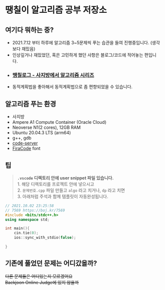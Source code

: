 # 땡칠이 알고리즘 공부 저장소
## 여기다 뭐하는 중?
- 2021.7.12 부터 하루에 알고리즘 3~5문제씩 푸는 습관을 들여 진행중입니다. (생각보다 재밌음)
- 인상깊거나 재밌었던, 혹은 고민하게 했던 사항은 블로그/코드에 적어놓는 편입니다.
- ### [땡칠로그 - 사지방에서 알고리즘 시리즈](https://velog.io/@0chil/series/%EC%82%AC%EC%A7%80%EB%B0%A9%EC%97%90%EC%84%9C-%EC%BD%94%EB%94%A9%ED%95%98%EA%B8%B0)
- 동적계획법을 좋아해서 동적계획법으로 좀 편향되었을 수 있습니다.

## 알고리즘 푸는 환경
- 사지방
- Ampere A1 Compute Container (Oracle Cloud)
- Neoverse N1(2 cores), 12GB RAM
- Ubuntu 20.04.3 LTS (arm64)
- g++, gdb
- [code-server](https://github.com/cdr/code-server)
- [FiraCode](https://github.com/tonsky/FiraCode) font

## 팁
> **`.vscode` 디렉토리 안에 user snippet 파일 있습니다.**<br> 1. 해당 디렉토리를 프로젝트 안에 넣으시고<br>2. `문제번호.cpp` 파일 만들고 `algo` 라고 치거나, `dp` 라고 치면 <br>3. 아래처럼 주석과 함께 템플릿이 자동완성됩니다.
```cpp
// 2021.10.02 23:25:58
// 7569 https://boj.kr/7569
#include <bits/stdc++.h>
using namespace std;

int main(){
    cin.tie(0);
    ios::sync_with_stdio(false);
    
}
```

## 기존에 풀었던 문제는 어디갔을까?
~~다른 문제들은 어디있는지 모르겠어요<br>
Baekjoon Online Judge에 있지 않을까~~
